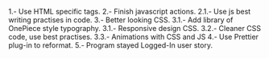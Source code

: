 1.- Use HTML specific tags.
2.- Finish javascript actions.
    2.1.- Use js best writing practises in code.
3.- Better looking CSS.
    3.1.- Add library of OnePiece style typography.
    3.1.- Responsive design CSS.
    3.2.- Cleaner CSS code, use best practises.
    3.3.- Animations with CSS and JS
4.- Use Prettier plug-in to reformat.
5.- Program stayed Logged-In user story.